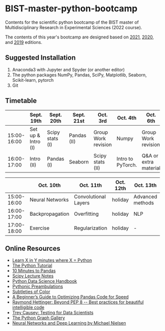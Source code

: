 # BIST-master-python-bootcamp

Contents for the scientific python bootcamp of the BIST master of Multidisciplinary Research in Experimental Sciences (2022 course).

The contents of this year's bootcamp are designed based on [2021](https://github.com/MMRES-PyBootcamp/MMRES-python-bootcamp2021), [2020](https://github.com/germannp/BIST-Python-Bootcamp), and [2019](https://github.com/BorjaRequena/BIST-master-python-bootcamp) editions.

Suggested Installation
----------------------
1. Anaconda3 with Jupyter and Spyder (or another editor)
2. The python packages NumPy, Pandas, SciPy, Matplotlib, Seaborn, Scikit-learn, pytorch
3. Git

Timetable
---------

|              | Sept. 19th         | Sept. 20th      | Sept. 21st  | Oct. 3rd            | Oct. 4th              | Oct. 6th              |
|--------------|--------------------|-----------------|-------------|---------------------|-----------------------|-----------------------|
| 15:00-16:00  | Set up & Intro (I) | Scipy stats (I) | Pandas (II) | Group Work revision | Numpy                 | Group Work revision   |
| 16:00-17:00  | Intro (II)         | Pandas (I)      | Seaborn     | Scipy stats (II)    | Intro to PyTorch.     | Q&A or extra material |

|              | Oct. 10th          | Oct. 11th            | Oct. 12th   | Oct. 13th           | -     | - |
|--------------|--------------------|----------------------|-------------|---------------------|-------|---|
| 15:00-16:00  | Neural Networks    | Convolutional Layers | holiday     | Advanced methods    | -     | - |
| 16:00-17:00  | Backpropagation    | Overfitting          | holiday     | NLP                 | -     | - |
| 17:00-18:00  | Exercise           | Regularization       | holiday     | -                   | -     | - |


Online Resources
----------------
* [Learn X in Y minutes where X = Python](https://learnxinyminutes.com/docs/python/)
* [The Python Tutorial](https://docs.python.org/3.6/tutorial/index.html)
* [10 Minutes to Pandas](https://pandas.pydata.org/pandas-docs/stable/10min.html)
* [Scipy Lecture Notes](http://www.scipy-lectures.org/)
* [Python Data Science Handbook](https://jakevdp.github.io/PythonDataScienceHandbook/)
* [Pythonic Preambulations](http://jakevdp.github.io/)
* [Subtleties of Color](https://earthobservatory.nasa.gov/blogs/elegantfigures/2013/08/05/subtleties-of-color-part-1-of-6/)
* [A Beginner’s Guide to Optimizing Pandas Code for Speed](https://engineering.upside.com/a-beginners-guide-to-optimizing-pandas-code-for-speed-c09ef2c6a4d6)
* [Raymond Hettinger: Beyond PEP 8 -- Best practices for beautiful intelligible code](https://www.youtube.com/watch?v=wf-BqAjZb8M)
* [Trey Causey: Testing for Data Scientists](https://www.youtube.com/watch?v=GEqM9uJi64Q)
* [The Python Graph Gallery](https://python-graph-gallery.com/)
* [Neural Networks and Deep Learning by Michael Nielsen](http://neuralnetworksanddeeplearning.com/)
